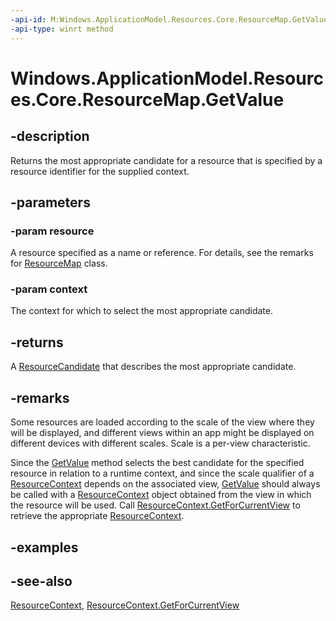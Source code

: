 ```yaml
---
-api-id: M:Windows.ApplicationModel.Resources.Core.ResourceMap.GetValue(System.String,Windows.ApplicationModel.Resources.Core.ResourceContext)
-api-type: winrt method
---
```


<!-- Method syntax
public Windows.ApplicationModel.Resources.Core.ResourceCandidate GetValue(System.String resource, Windows.ApplicationModel.Resources.Core.ResourceContext context)
-->

# Windows.ApplicationModel.Resources.Core.ResourceMap.GetValue

## -description
Returns the most appropriate candidate for a resource that is specified by a resource identifier for the supplied context.


<!--Writer todo: link to doc on how to form a resource identifier.-->

## -parameters
### -param resource
A resource specified as a name or reference. For details, see the remarks for [ResourceMap](resourcemap.md) class.

### -param context
The context for which to select the most appropriate candidate.

## -returns
A [ResourceCandidate](resourcecandidate.md) that describes the most appropriate candidate.

## -remarks
Some resources are loaded according to the scale of the view where they will be displayed, and different views within an app might be displayed on different devices with different scales. Scale is a per-view characteristic.

Since the [GetValue](resourcemap_getvalue_1450213417.md) method selects the best candidate for the specified resource in relation to a runtime context, and since the scale qualifier of a [ResourceContext](resourcecontext.md) depends on the associated view, [GetValue](resourcemap_getvalue_1450213417.md) should always be called with a [ResourceContext](resourcecontext.md) object obtained from the view in which the resource will be used. Call [ResourceContext.GetForCurrentView](resourcecontext_getforcurrentview_1363600702.md) to retrieve the appropriate [ResourceContext](resourcecontext.md).

## -examples

## -see-also
[ResourceContext](resourcecontext.md), [ResourceContext.GetForCurrentView](resourcecontext_getforcurrentview_1363600702.md)